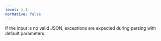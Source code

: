 ```yaml
---
level: 1.1
normative: false
---
```


If the input is no valid JSON, exceptions are expected during parsing with default parameters.